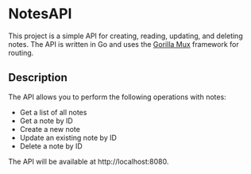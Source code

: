 # NotesAPI

This project is a simple API for creating, reading, updating, and deleting notes. The API is written in Go and uses the [Gorilla Mux](http://www.gorillatoolkit.org/pkg/mux) framework for routing.

## Description

The API allows you to perform the following operations with notes:

- Get a list of all notes
- Get a note by ID
- Create a new note
- Update an existing note by ID
- Delete a note by ID

The API will be available at http://localhost:8080.

